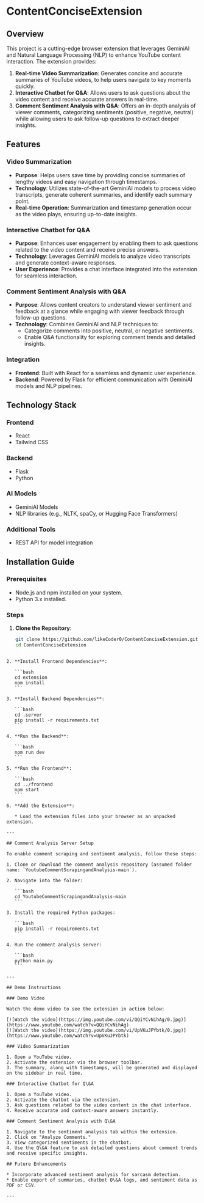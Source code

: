 # ContentConciseExtension

## Overview

This project is a cutting-edge browser extension that leverages GeminiAI and Natural Language Processing (NLP) to enhance YouTube content interaction. The extension provides:

1. **Real-time Video Summarization**: Generates concise and accurate summaries of YouTube videos, to help users navigate to key moments quickly.  
2. **Interactive Chatbot for Q&A**: Allows users to ask questions about the video content and receive accurate answers in real-time.  
3. **Comment Sentiment Analysis with Q&A**: Offers an in-depth analysis of viewer comments, categorizing sentiments (positive, negative, neutral) while allowing users to ask follow-up questions to extract deeper insights.

## Features

### Video Summarization

- **Purpose**: Helps users save time by providing concise summaries of lengthy videos and easy navigation through timestamps.  
- **Technology**: Utilizes state-of-the-art GeminiAI models to process video transcripts, generate coherent summaries, and identify each summary point.  
- **Real-time Operation**: Summarization and timestamp generation occur as the video plays, ensuring up-to-date insights.

### Interactive Chatbot for Q&A

- **Purpose**: Enhances user engagement by enabling them to ask questions related to the video content and receive precise answers.  
- **Technology**: Leverages GeminiAI models to analyze video transcripts and generate context-aware responses.  
- **User Experience**: Provides a chat interface integrated into the extension for seamless interaction.

### Comment Sentiment Analysis with Q&A

- **Purpose**: Allows content creators to understand viewer sentiment and feedback at a glance while engaging with viewer feedback through follow-up questions.  
- **Technology**: Combines GeminiAI and NLP techniques to:  
  - Categorize comments into positive, neutral, or negative sentiments.  
  - Enable Q&A functionality for exploring comment trends and detailed insights.

### Integration

- **Frontend**: Built with React for a seamless and dynamic user experience.  
- **Backend**: Powered by Flask for efficient communication with GeminiAI models and NLP pipelines.

## Technology Stack

### Frontend

- React  
- Tailwind CSS

### Backend

- Flask  
- Python

### AI Models

- GeminiAI Models  
- NLP libraries (e.g., NLTK, spaCy, or Hugging Face Transformers)

### Additional Tools

- REST API for model integration

## Installation Guide

### Prerequisites

- Node.js and npm installed on your system.  
- Python 3.x installed.

### Steps

1. **Clone the Repository**:

   ```bash
   git clone https://github.com/likeCoder0/ContentConciseExtension.git  
   cd ContentConciseExtension 
````

2. **Install Frontend Dependencies**:

   ```bash
   cd extension  
   npm install  
   ```

3. **Install Backend Dependencies**:

   ```bash
   cd .server 
   pip install -r requirements.txt  
   ```

4. **Run the Backend**:

   ```bash
   npm run dev  
   ```

5. **Run the Frontend**:

   ```bash
   cd ../frontend  
   npm start  
   ```

6. **Add the Extension**:

   * Load the extension files into your browser as an unpacked extension.

---

## Comment Analysis Server Setup

To enable comment scraping and sentiment analysis, follow these steps:

1. Clone or download the comment analysis repository (assumed folder name: `YoutubeCommentScrapingandAnalysis-main`).

2. Navigate into the folder:

   ```bash
   cd YoutubeCommentScrapingandAnalysis-main
   ```

3. Install the required Python packages:

   ```bash
   pip install -r requirements.txt
   ```

4. Run the comment analysis server:

   ```bash
   python main.py
   ```

---

## Demo Instructions

### Demo Video

Watch the demo video to see the extension in action below:

[![Watch the video](https://img.youtube.com/vi/QQiYCvNihAg/0.jpg)](https://www.youtube.com/watch?v=QQiYCvNihAg)
[![Watch the video](https://img.youtube.com/vi/UpVKuJPYbtk/0.jpg)](https://www.youtube.com/watch?v=UpVKuJPYbtk)

### Video Summarization

1. Open a YouTube video.
2. Activate the extension via the browser toolbar.
3. The summary, along with timestamps, will be generated and displayed on the sidebar in real time.

### Interactive Chatbot for Q\&A

1. Open a YouTube video.
2. Activate the chatbot via the extension.
3. Ask questions related to the video content in the chat interface.
4. Receive accurate and context-aware answers instantly.

### Comment Sentiment Analysis with Q\&A

1. Navigate to the sentiment analysis tab within the extension.
2. Click on "Analyze Comments."
3. View categorized sentiments in the chatbot.
4. Use the Q\&A feature to ask detailed questions about comment trends and receive specific insights.

## Future Enhancements

* Incorporate advanced sentiment analysis for sarcasm detection.
* Enable export of summaries, chatbot Q\&A logs, and sentiment data as PDF or CSV.

---
